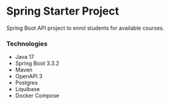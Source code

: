 # Spring Starter Project

Spring Boot API project to enrol students for available courses.

### Technologies
- Java 17
- Spring Boot 3.3.2
- Maven
- OpenAPI 3
- Postgres
- Liquibase
- Docker Compose
